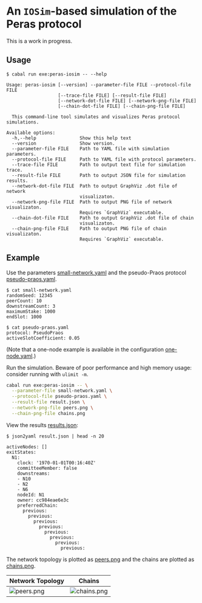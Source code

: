 # An `IOSim`-based simulation of the Peras protocol

This is a work in progress. 


## Usage

```console
$ cabal run exe:peras-iosim -- --help

Usage: peras-iosim [--version] --parameter-file FILE --protocol-file FILE 
                   [--trace-file FILE] [--result-file FILE] 
                   [--network-dot-file FILE] [--network-png-file FILE] 
                   [--chain-dot-file FILE] [--chain-png-file FILE]

  This command-line tool simulates and visualizes Peras protocol simulations.

Available options:
  -h,--help                Show this help text
  --version                Show version.
  --parameter-file FILE    Path to YAML file with simulation parameters.
  --protocol-file FILE     Path to YAML file with protocol parameters.
  --trace-file FILE        Path to output text file for simulation trace.
  --result-file FILE       Path to output JSON file for simulation results.
  --network-dot-file FILE  Path to output GraphViz .dot file of network
                           visualizaton.
  --network-png-file FILE  Path to output PNG file of network visualizaton.
                           Requires `GraphViz` executable.
  --chain-dot-file FILE    Path to output GraphViz .dot file of chain
                           visualizaton.
  --chain-png-file FILE    Path to output PNG file of chain visualizaton.
                           Requires `GraphViz` executable.
```


## Example

Use the parameters [small-network.yaml](small-network.yaml) and the pseudo-Praos protocol [pseudo-praos.yaml](pseudo-praos.yaml).

```console
$ cat small-network.yaml 
randomSeed: 12345
peerCount: 10
downstreamCount: 3
maximumStake: 1000
endSlot: 1000

$ cat pseudo-praos.yaml 
protocol: PseudoPraos
activeSlotCoefficient: 0.05
```

(Note that a one-node example is available in the configuration [one-node.yaml](one-node.yaml).)

Run the simulation. Beware of poor performance and high memory usage: consider running with `ulimit -m`.

```bash
cabal run exe:peras-iosim -- \
  --parameter-file small-network.yaml \
  --protocol-file pseudo-praos.yaml \
  --result-file result.json \
  --network-png-file peers.png \
  --chain-png-file chains.png
```

View the results [results.json](https://ipfs.io/ipfs/QmZKSas1LCx8gT7dZTESxjQqfJYpkb1FFhDZMnEBjmzWcd):

```console
$ json2yaml result.json | head -n 20

activeNodes: []
exitStates:
  N1:
    clock: '1970-01-01T00:16:40Z'
    committeeMember: false
    downstreams:
    - N10
    - N2
    - N6
    nodeId: N1
    owner: cc984eae6e3c
    preferredChain:
      previous:
        previous:
          previous:
            previous:
              previous:
                previous:
                  previous:
                    previous:
```

The network topology is plotted as [peers.png](https://ipfs.io/ipfs/QmdZfFwVqEQZmEcwvufccDFfzsoSVCw4xYDnD685nPdPmu) and the chains are plotted as [chains.png](https://ipfs.io/ipfs/Qmc9cCAh2KfNtPWHMexavT8K2QktPRDiMaoxWkxKEJW7un).

| Network Topology                                                                  | Chains                                                                             |
|-----------------------------------------------------------------------------------|------------------------------------------------------------------------------------|
| ![peers.png](https://ipfs.io/ipfs/QmdZfFwVqEQZmEcwvufccDFfzsoSVCw4xYDnD685nPdPmu) | ![chains.png](https://ipfs.io/ipfs/Qmc9cCAh2KfNtPWHMexavT8K2QktPRDiMaoxWkxKEJW7un) |
